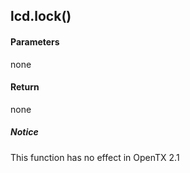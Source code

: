 <!-- This file was generated by the script. Do not edit it, any changes will be lost! -->

## lcd.lock()




#### Parameters

none

#### Return

none

##### Notice
This function has no effect in OpenTX 2.1


